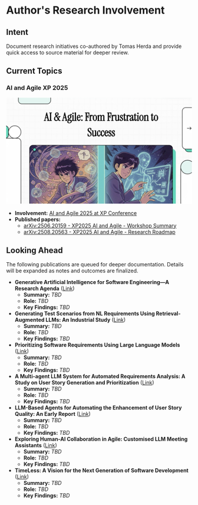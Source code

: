 # Author's Research Involvement

## Intent
Document research initiatives co-authored by Tomas Herda and provide quick access to source material for deeper review.

## Current Topics
### AI and Agile XP 2025
[![AI and Agile XP 2025 session preview](../assets/video-preview/AI_and_Agile_XP_2025.png)](https://www.youtube.com/watch?v=VYZGBN4rHTo)

- **Involvement:** [AI and Agile 2025 at XP Conference](https://conf.researchr.org/home/xp-2025/aiandagile-2025)
- **Published papers:**
  - [arXiv:2506.20159 - XP2025 AI and Agile - Workshop Summary](https://arxiv.org/abs/2506.20159)
  - [arXiv:2508.20563 - XP2025 AI and Agile - Research Roadmap](https://arxiv.org/abs/2508.20563)

## Looking Ahead
The following publications are queued for deeper documentation. Details will be expanded as notes and outcomes are finalized.

- **Generative Artificial Intelligence for Software Engineering—A Research Agenda** ([Link](https://onlinelibrary.wiley.com/doi/abs/10.1002/spe.70005))
  - **Summary:** _TBD_
  - **Role:** _TBD_
  - **Key Findings:** _TBD_
- **Generating Test Scenarios from NL Requirements Using Retrieval-Augmented LLMs: An Industrial Study** ([Link](https://ieeexplore.ieee.org/abstract/document/10628480))
  - **Summary:** _TBD_
  - **Role:** _TBD_
  - **Key Findings:** _TBD_
- **Prioritizing Software Requirements Using Large Language Models** ([Link](https://arxiv.org/abs/2405.01564))
  - **Summary:** _TBD_
  - **Role:** _TBD_
  - **Key Findings:** _TBD_
- **A Multi-agent LLM System for Automated Requirements Analysis: A Study on User Story Generation and Prioritization** ([Link](https://link.springer.com/chapter/10.1007/978-3-032-04200-2_12))
  - **Summary:** _TBD_
  - **Role:** _TBD_
  - **Key Findings:** _TBD_
- **LLM-Based Agents for Automating the Enhancement of User Story Quality: An Early Report** ([Link](https://link.springer.com/chapter/10.1007/978-3-031-61154-4_8))
  - **Summary:** _TBD_
  - **Role:** _TBD_
  - **Key Findings:** _TBD_
- **Exploring Human-AI Collaboration in Agile: Customised LLM Meeting Assistants** ([Link](https://link.springer.com/chapter/10.1007/978-3-031-61154-4_11))
  - **Summary:** _TBD_
  - **Role:** _TBD_
  - **Key Findings:** _TBD_
- **TimeLess: A Vision for the Next Generation of Software Development** ([Link](https://arxiv.org/abs/2411.08507))
  - **Summary:** _TBD_
  - **Role:** _TBD_
  - **Key Findings:** _TBD_
